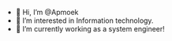 - 👋 Hi, I’m @Apmoek
- 👀 I’m interested in Information technology.
- 🌱 I’m currently working as a system engineer! 

